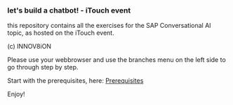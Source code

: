 ### let's build a chatbot! - iTouch event ###

this repository contains all the exercises for the SAP Conversational AI topic, as hosted on the iTouch event.

(c) INNOV8iON

Please use your webbrowser and use the branches menu on the left side to go through step by step.

Start with the prerequisites, here:
[Prerequisites](/../Prerequisites/README.md)

Enjoy!




